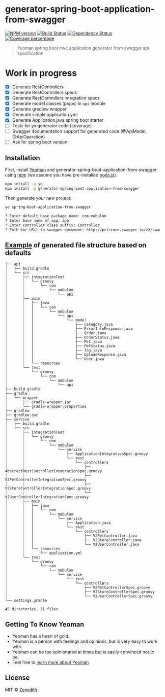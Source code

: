 # generator-spring-boot-application-from-swagger
[![NPM version][npm-image]][npm-url] [![Build Status][travis-image]][travis-url] [![Dependency Status][daviddm-image]][daviddm-url] [![Coverage percentage][coveralls-image]][coveralls-url]
> Yeoman spring boot mvc application generator from swagger api specification

# Work in progress

- [x] Generate RestControllers
- [x] Generate RestControllers specs
- [x] Generate RestControllers integration specs
- [x] Generate model classes (pojos) in `api` module
- [x] Generate gradlew wrapper
- [x] Generate simple application.yml
- [x] Generate Application.java spring boot starter
- [ ] Tests for yo generator code (coverage)
- [ ] Swagger documentation support for generated code (@ApiModel, @ApiOperation)
- [ ] Ask for spring boot version

## Installation

First, install [Yeoman](http://yeoman.io) and generator-spring-boot-application-from-swagger using [npm](https://www.npmjs.com/) (we assume you have pre-installed [node.js](https://nodejs.org/)).

```bash
npm install -g yo
npm install -g generator-spring-boot-application-from-swagger
```

Then generate your new project:

```bash
yo spring-boot-application-from-swagger

? Enter default base package name: com.mobulum
? Enter base name of app: app
? Enter controller class suffix: Controller
? Path (or URL) to swagger document: http://petstore.swagger.io/v2/swagger.json
```

## [Example](https://github.com/mobulum/example-spring-boot-application-from-swagger) of generated file structure based on defaults

```
├── api
│   ├── build.gradle
│   └── src
│       ├── integrationTest
│       │   └── groovy
│       │       └── com
│       │           └── mobulum
│       │               └── api
│       ├── main
│       │   ├── java
│       │   │   └── com
│       │   │       └── mobulum
│       │   │           └── api
│       │   │               └── model
│       │   │                   ├── Category.java
│       │   │                   ├── ErrorInfoResponse.java
│       │   │                   ├── Order.java
│       │   │                   ├── OrderStatus.java
│       │   │                   ├── Pet.java
│       │   │                   ├── PetStatus.java
│       │   │                   ├── Tag.java
│       │   │                   ├── UploadResponse.java
│       │   │                   └── User.java
│       │   └── resources
│       └── test
│           └── groovy
│               └── com
│                   └── mobulum
│                       └── api
├── build.gradle
├── gradle
│   └── wrapper
│       ├── gradle-wrapper.jar
│       └── gradle-wrapper.properties
├── gradlew
├── gradlew.bat
├── service
│   ├── build.gradle
│   └── src
│       ├── integrationTest
│       │   └── groovy
│       │       └── com
│       │           └── mobulum
│       │               └── service
│       │                   ├── ApplicationIntegrationSpec.groovy
│       │                   └── rest
│       │                       └── controllers
│       │                           ├── AbstractRestControllerIntegrationSpec.groovy
│       │                           ├── V2PetControllerIntegrationSpec.groovy
│       │                           ├── V2StoreControllerIntegrationSpec.groovy
│       │                           └── V2UserControllerIntegrationSpec.groovy
│       ├── main
│       │   ├── java
│       │   │   └── com
│       │   │       └── mobulum
│       │   │           └── service
│       │   │               ├── Application.java
│       │   │               └── rest
│       │   │                   └── controllers
│       │   │                       ├── V2PetController.java
│       │   │                       ├── V2StoreController.java
│       │   │                       └── V2UserController.java
│       │   └── resources
│       │       └── application.yml
│       └── test
│           └── groovy
│               └── com
│                   └── mobulum
│                       └── service
│                           └── rest
│                               └── controllers
│                                   ├── V2PetControllerSpec.groovy
│                                   ├── V2StoreControllerSpec.groovy
│                                   └── V2UserControllerSpec.groovy
└── settings.gradle

45 directories, 31 files
```

## Getting To Know Yeoman

 * Yeoman has a heart of gold.
 * Yeoman is a person with feelings and opinions, but is very easy to work with.
 * Yeoman can be too opinionated at times but is easily convinced not to be.
 * Feel free to [learn more about Yeoman](http://yeoman.io/).

## License

MIT © [Zenedith](http://mobulum.com)


[npm-image]: https://badge.fury.io/js/generator-spring-boot-application-from-swagger.svg
[npm-url]: https://npmjs.org/package/generator-spring-boot-application-from-swagger
[travis-image]: https://travis-ci.org/mobulum/npm-yo-generator-spring-boot-application-from-swagger.svg?branch=master
[travis-url]: https://travis-ci.org/mobulum/npm-yo-generator-spring-boot-application-from-swagger
[daviddm-image]: https://david-dm.org/mobulum/npm-yo-generator-spring-boot-application-from-swagger.svg?theme=shields.io
[daviddm-url]: https://david-dm.org/mobulum/npm-yo-generator-spring-boot-application-from-swagger
[coveralls-image]: https://coveralls.io/repos/mobulum/npm-yo-generator-spring-boot-application-from-swagger/badge.svg
[coveralls-url]: https://coveralls.io/r/mobulum/npm-yo-generator-spring-boot-application-from-swagger
